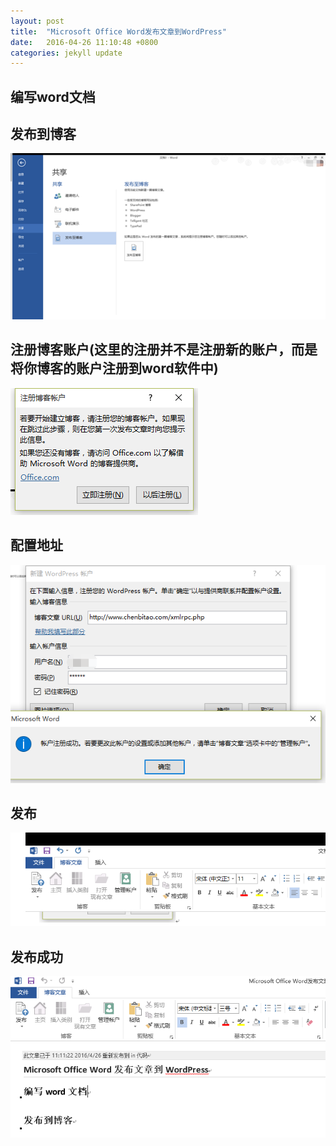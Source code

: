 ```yaml
---
layout: post
title:  "Microsoft Office Word发布文章到WordPress"
date:   2016-04-26 11:10:48 +0800
categories: jekyll update
---
```


## 编写word文档

## 发布到博客

![](/assets/images/2016/04/042616_0312_MicrosoftOf1.png)

## 注册博客账户(这里的注册并不是注册新的账户，而是将你博客的账户注册到word软件中)

![](/assets/images/2016/04/042616_0312_MicrosoftOf2.png)

## 

## 配置地址

![](/assets/images/2016/04/042616_0312_MicrosoftOf3.png)

## 发布

![](/assets/images/2016/04/042616_0312_MicrosoftOf4.png)

## 发布成功

![](/assets/images/2016/04/042616_0312_MicrosoftOf5.png)